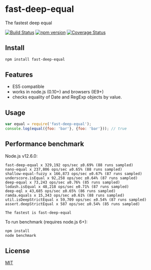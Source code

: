 # fast-deep-equal
The fastest deep equal

[![Build Status](https://travis-ci.org/epoberezkin/fast-deep-equal.svg?branch=master)](https://travis-ci.org/epoberezkin/fast-deep-equal)
[![npm version](https://badge.fury.io/js/fast-deep-equal.svg)](http://badge.fury.io/js/fast-deep-equal)
[![Coverage Status](https://coveralls.io/repos/github/epoberezkin/fast-deep-equal/badge.svg?branch=master)](https://coveralls.io/github/epoberezkin/fast-deep-equal?branch=master)


## Install

```bash
npm install fast-deep-equal
```


## Features

- ES5 compatible
- works in node.js (0.10+) and browsers (IE9+)
- checks equality of Date and RegExp objects by value.


## Usage

```javascript
var equal = require('fast-deep-equal');
console.log(equal({foo: 'bar'}, {foo: 'bar'})); // true
```


## Performance benchmark

Node.js v12.6.0:

```
fast-deep-equal x 329,192 ops/sec ±0.69% (88 runs sampled)
nano-equal x 237,806 ops/sec ±0.65% (88 runs sampled)
shallow-equal-fuzzy x 166,873 ops/sec ±0.67% (87 runs sampled)
underscore.isEqual x 92,258 ops/sec ±0.64% (87 runs sampled)
deep-equal x 73,243 ops/sec ±0.76% (85 runs sampled)
lodash.isEqual x 48,218 ops/sec ±0.71% (87 runs sampled)
deep-eql x 43,685 ops/sec ±0.65% (86 runs sampled)
ramda.equals x 15,343 ops/sec ±0.61% (88 runs sampled)
util.isDeepStrictEqual x 59,709 ops/sec ±0.54% (87 runs sampled)
assert.deepStrictEqual x 587 ops/sec ±0.54% (85 runs sampled)

The fastest is fast-deep-equal
```

To run benchmark (requires node.js 6+):

```bash
npm install
node benchmark
```


## License

[MIT](https://github.com/epoberezkin/fast-deep-equal/blob/master/LICENSE)
